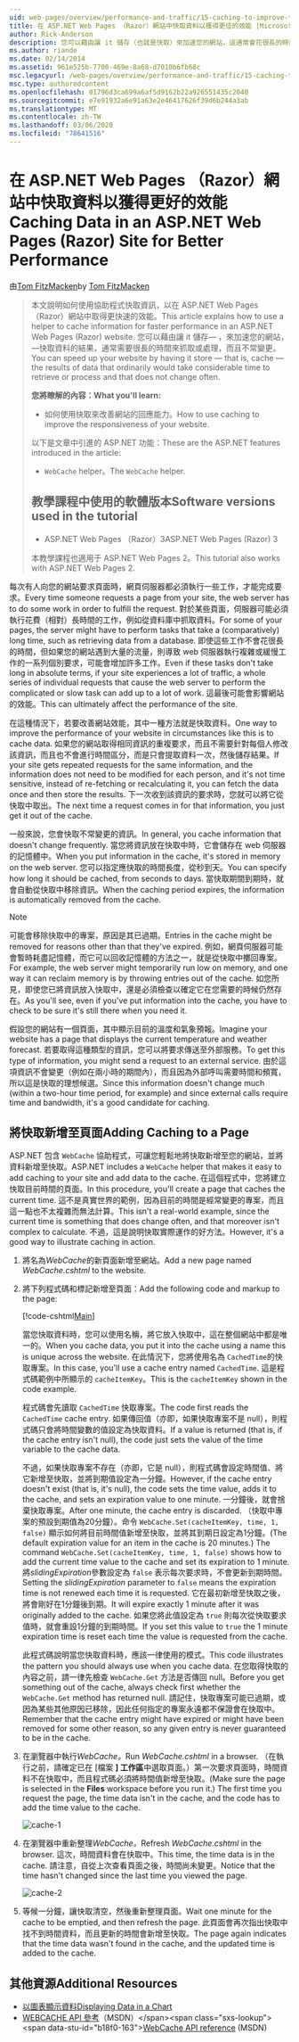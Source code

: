 ```yaml
---
uid: web-pages/overview/performance-and-traffic/15-caching-to-improve-the-performance-of-your-website
title: 在 ASP.NET Web Pages （Razor）網站中快取資料以獲得更佳的效能 |Microsoft Docs
author: Rick-Anderson
description: 您可以藉由讓 it 儲存（也就是快取）來加速您的網站，這通常會花很長的時間來抓取或處理 。
ms.author: riande
ms.date: 02/14/2014
ms.assetid: 961e525b-7700-469e-8a68-d7010b6fb68c
msc.legacyurl: /web-pages/overview/performance-and-traffic/15-caching-to-improve-the-performance-of-your-website
msc.type: authoredcontent
ms.openlocfilehash: 01796d3ca699a6af5d9162b22a926551435c2040
ms.sourcegitcommit: e7e91932a6e91a63e2e46417626f39d6b244a3ab
ms.translationtype: MT
ms.contentlocale: zh-TW
ms.lasthandoff: 03/06/2020
ms.locfileid: "78641516"
---
```

# <a name="caching-data-in-an-aspnet-web-pages-razor-site-for-better-performance"></a><span data-ttu-id="b18f0-103">在 ASP.NET Web Pages （Razor）網站中快取資料以獲得更好的效能</span><span class="sxs-lookup"><span data-stu-id="b18f0-103">Caching Data in an ASP.NET Web Pages (Razor) Site for Better Performance</span></span>

<span data-ttu-id="b18f0-104">由[Tom FitzMacken](https://github.com/tfitzmac)</span><span class="sxs-lookup"><span data-stu-id="b18f0-104">by [Tom FitzMacken](https://github.com/tfitzmac)</span></span>

> <span data-ttu-id="b18f0-105">本文說明如何使用協助程式快取資訊，以在 ASP.NET Web Pages （Razor）網站中取得更快速的效能。</span><span class="sxs-lookup"><span data-stu-id="b18f0-105">This article explains how to use a helper to cache information for faster performance in an ASP.NET Web Pages (Razor) website.</span></span> <span data-ttu-id="b18f0-106">您可以藉由讓 it 儲存&#8212; ，來加速您的網站， &#8212;快取資料的結果，通常需要很長的時間來抓取或處理，而且不常變更。</span><span class="sxs-lookup"><span data-stu-id="b18f0-106">You can speed up your website by having it store &#8212; that is, cache &#8212; the results of data that ordinarily would take considerable time to retrieve or process and that does not change often.</span></span>
> 
> <span data-ttu-id="b18f0-107">**您將瞭解的內容：**</span><span class="sxs-lookup"><span data-stu-id="b18f0-107">**What you'll learn:**</span></span> 
> 
> - <span data-ttu-id="b18f0-108">如何使用快取來改善網站的回應能力。</span><span class="sxs-lookup"><span data-stu-id="b18f0-108">How to use caching to improve the responsiveness of your website.</span></span>
> 
> <span data-ttu-id="b18f0-109">以下是文章中引進的 ASP.NET 功能：</span><span class="sxs-lookup"><span data-stu-id="b18f0-109">These are the ASP.NET features introduced in the article:</span></span>
> 
> - <span data-ttu-id="b18f0-110">`WebCache` helper。</span><span class="sxs-lookup"><span data-stu-id="b18f0-110">The `WebCache` helper.</span></span>
>   
> 
> ## <a name="software-versions-used-in-the-tutorial"></a><span data-ttu-id="b18f0-111">教學課程中使用的軟體版本</span><span class="sxs-lookup"><span data-stu-id="b18f0-111">Software versions used in the tutorial</span></span>
> 
> 
> - <span data-ttu-id="b18f0-112">ASP.NET Web Pages （Razor）3</span><span class="sxs-lookup"><span data-stu-id="b18f0-112">ASP.NET Web Pages (Razor) 3</span></span>
>   
> 
> <span data-ttu-id="b18f0-113">本教學課程也適用于 ASP.NET Web Pages 2。</span><span class="sxs-lookup"><span data-stu-id="b18f0-113">This tutorial also works with ASP.NET Web Pages 2.</span></span>

<span data-ttu-id="b18f0-114">每次有人向您的網站要求頁面時，網頁伺服器都必須執行一些工作，才能完成要求。</span><span class="sxs-lookup"><span data-stu-id="b18f0-114">Every time someone requests a page from your site, the web server has to do some work in order to fulfill the request.</span></span> <span data-ttu-id="b18f0-115">對於某些頁面，伺服器可能必須執行花費（相對）長時間的工作，例如從資料庫中抓取資料。</span><span class="sxs-lookup"><span data-stu-id="b18f0-115">For some of your pages, the server might have to perform tasks that take a (comparatively) long time, such as retrieving data from a database.</span></span> <span data-ttu-id="b18f0-116">即使這些工作不會花很長的時間，但如果您的網站遇到大量的流量，則導致 web 伺服器執行複雜或緩慢工作的一系列個別要求，可能會增加許多工作。</span><span class="sxs-lookup"><span data-stu-id="b18f0-116">Even if these tasks don't take long in absolute terms, if your site experiences a lot of traffic, a whole series of individual requests that cause the web server to perform the complicated or slow task can add up to a lot of work.</span></span> <span data-ttu-id="b18f0-117">這最後可能會影響網站的效能。</span><span class="sxs-lookup"><span data-stu-id="b18f0-117">This can ultimately affect the performance of the site.</span></span>

<span data-ttu-id="b18f0-118">在這種情況下，若要改善網站效能，其中一種方法就是快取資料。</span><span class="sxs-lookup"><span data-stu-id="b18f0-118">One way to improve the performance of your website in circumstances like this is to cache data.</span></span> <span data-ttu-id="b18f0-119">如果您的網站取得相同資訊的重複要求，而且不需要針對每個人修改該資訊，而且也不會進行時間區分，而是只會提取資料一次，然後儲存結果。</span><span class="sxs-lookup"><span data-stu-id="b18f0-119">If your site gets repeated requests for the same information, and the information does not need to be modified for each person, and it's not time sensitive, instead of re-fetching or recalculating it, you can fetch the data once and then store the results.</span></span> <span data-ttu-id="b18f0-120">下一次收到該資訊的要求時，您就可以將它從快取中取出。</span><span class="sxs-lookup"><span data-stu-id="b18f0-120">The next time a request comes in for that information, you just get it out of the cache.</span></span>

<span data-ttu-id="b18f0-121">一般來說，您會快取不常變更的資訊。</span><span class="sxs-lookup"><span data-stu-id="b18f0-121">In general, you cache information that doesn't change frequently.</span></span> <span data-ttu-id="b18f0-122">當您將資訊放在快取中時，它會儲存在 web 伺服器的記憶體中。</span><span class="sxs-lookup"><span data-stu-id="b18f0-122">When you put information in the cache, it's stored in memory on the web server.</span></span> <span data-ttu-id="b18f0-123">您可以指定應快取的時間長度，從秒到天。</span><span class="sxs-lookup"><span data-stu-id="b18f0-123">You can specify how long it should be cached, from seconds to days.</span></span> <span data-ttu-id="b18f0-124">當快取期間到期時，就會自動從快取中移除資訊。</span><span class="sxs-lookup"><span data-stu-id="b18f0-124">When the caching period expires, the information is automatically removed from the cache.</span></span>

> [!NOTE]
> <span data-ttu-id="b18f0-125">可能會移除快取中的專案，原因是其已過期。</span><span class="sxs-lookup"><span data-stu-id="b18f0-125">Entries in the cache might be removed for reasons other than that they've expired.</span></span> <span data-ttu-id="b18f0-126">例如，網頁伺服器可能會暫時耗盡記憶體，而它可以回收記憶體的方法之一，就是從快取中擲回專案。</span><span class="sxs-lookup"><span data-stu-id="b18f0-126">For example, the web server might temporarily run low on memory, and one way it can reclaim memory is by throwing entries out of the cache.</span></span> <span data-ttu-id="b18f0-127">如您所見，即使您已將資訊放入快取中，還是必須檢查以確定它在您需要的時候仍然存在。</span><span class="sxs-lookup"><span data-stu-id="b18f0-127">As you'll see, even if you've put information into the cache, you have to check to be sure it's still there when you need it.</span></span>

<span data-ttu-id="b18f0-128">假設您的網站有一個頁面，其中顯示目前的溫度和氣象預報。</span><span class="sxs-lookup"><span data-stu-id="b18f0-128">Imagine your website has a page that displays the current temperature and weather forecast.</span></span> <span data-ttu-id="b18f0-129">若要取得這種類型的資訊，您可以將要求傳送至外部服務。</span><span class="sxs-lookup"><span data-stu-id="b18f0-129">To get this type of information, you might send a request to an external service.</span></span> <span data-ttu-id="b18f0-130">由於這項資訊不會變更（例如在兩小時的期間內），而且因為外部呼叫需要時間和頻寬，所以這是快取的理想候選。</span><span class="sxs-lookup"><span data-stu-id="b18f0-130">Since this information doesn't change much (within a two-hour time period, for example) and since external calls require time and bandwidth, it's a good candidate for caching.</span></span>

## <a name="adding-caching-to-a-page"></a><span data-ttu-id="b18f0-131">將快取新增至頁面</span><span class="sxs-lookup"><span data-stu-id="b18f0-131">Adding Caching to a Page</span></span>

<span data-ttu-id="b18f0-132">ASP.NET 包含 `WebCache` 協助程式，可讓您輕鬆地將快取新增至您的網站，並將資料新增至快取。</span><span class="sxs-lookup"><span data-stu-id="b18f0-132">ASP.NET includes a `WebCache` helper that makes it easy to add caching to your site and add data to the cache.</span></span> <span data-ttu-id="b18f0-133">在這個程式中，您將建立快取目前時間的頁面。</span><span class="sxs-lookup"><span data-stu-id="b18f0-133">In this procedure, you'll create a page that caches the current time.</span></span> <span data-ttu-id="b18f0-134">這不是真實世界的範例，因為目前的時間是經常變更的專案，而且這一點也不太複雜而無法計算。</span><span class="sxs-lookup"><span data-stu-id="b18f0-134">This isn't a real-world example, since the current time is something that does change often, and that moreover isn't complex to calculate.</span></span> <span data-ttu-id="b18f0-135">不過，這是說明快取實際運作的好方法。</span><span class="sxs-lookup"><span data-stu-id="b18f0-135">However, it's a good way to illustrate caching in action.</span></span>

1. <span data-ttu-id="b18f0-136">將名為*WebCache*的新頁面新增至網站。</span><span class="sxs-lookup"><span data-stu-id="b18f0-136">Add a new page named *WebCache.cshtml* to the website.</span></span>
2. <span data-ttu-id="b18f0-137">將下列程式碼和標記新增至頁面：</span><span class="sxs-lookup"><span data-stu-id="b18f0-137">Add the following code and markup to the page:</span></span>

    [!code-cshtml[Main](15-caching-to-improve-the-performance-of-your-website/samples/sample1.cshtml)]

    <span data-ttu-id="b18f0-138">當您快取資料時，您可以使用名稱，將它放入快取中，這在整個網站中都是唯一的。</span><span class="sxs-lookup"><span data-stu-id="b18f0-138">When you cache data, you put it into the cache using a name this is unique across the website.</span></span> <span data-ttu-id="b18f0-139">在此情況下，您將使用名為 `CachedTime`的快取專案。</span><span class="sxs-lookup"><span data-stu-id="b18f0-139">In this case, you'll use a cache entry named `CachedTime`.</span></span> <span data-ttu-id="b18f0-140">這是程式碼範例中所顯示的 `cacheItemKey`。</span><span class="sxs-lookup"><span data-stu-id="b18f0-140">This is the `cacheItemKey` shown in the code example.</span></span>

    <span data-ttu-id="b18f0-141">程式碼會先讀取 `CachedTime` 快取專案。</span><span class="sxs-lookup"><span data-stu-id="b18f0-141">The code first reads the `CachedTime` cache entry.</span></span> <span data-ttu-id="b18f0-142">如果傳回值（亦即，如果快取專案不是 null），則程式碼只會將時間變數的值設定為快取資料。</span><span class="sxs-lookup"><span data-stu-id="b18f0-142">If a value is returned (that is, if the cache entry isn't null), the code just sets the value of the time variable to the cache data.</span></span>

    <span data-ttu-id="b18f0-143">不過，如果快取專案不存在（亦即，它是 null），則程式碼會設定時間值、將它新增至快取，並將到期值設定為一分鐘。</span><span class="sxs-lookup"><span data-stu-id="b18f0-143">However, if the cache entry doesn't exist (that is, it's null), the code sets the time value, adds it to the cache, and sets an expiration value to one minute.</span></span> <span data-ttu-id="b18f0-144">一分鐘後，就會捨棄快取專案。</span><span class="sxs-lookup"><span data-stu-id="b18f0-144">After one minute, the cache entry is discarded.</span></span> <span data-ttu-id="b18f0-145">（快取中專案的預設到期值為20分鐘）。命令 `WebCache.Set(cacheItemKey, time, 1, false)` 顯示如何將目前時間值新增至快取，並將其到期日設定為1分鐘。</span><span class="sxs-lookup"><span data-stu-id="b18f0-145">(The default expiration value for an item in the cache is 20 minutes.) The command `WebCache.Set(cacheItemKey, time, 1, false)` shows how to add the current time value to the cache and set its expiration to 1 minute.</span></span> <span data-ttu-id="b18f0-146">將*slidingExpiration*參數設定為 `false` 表示每次要求時，不會更新到期時間。</span><span class="sxs-lookup"><span data-stu-id="b18f0-146">Setting the *slidingExpiration* parameter to `false` means the expiration time is not renewed each time it is requested.</span></span> <span data-ttu-id="b18f0-147">它在最初新增至快取之後，將會剛好在1分鐘後到期。</span><span class="sxs-lookup"><span data-stu-id="b18f0-147">It will expire exactly 1 minute after it was originally added to the cache.</span></span> <span data-ttu-id="b18f0-148">如果您將此值設定為 `true` 則每次從快取要求值時，就會重設1分鐘的到期時間。</span><span class="sxs-lookup"><span data-stu-id="b18f0-148">If you set this value to `true` the 1 minute expiration time is reset each time the value is requested from the cache.</span></span>

    <span data-ttu-id="b18f0-149">此程式碼說明當您快取資料時，應該一律使用的模式。</span><span class="sxs-lookup"><span data-stu-id="b18f0-149">This code illustrates the pattern you should always use when you cache data.</span></span> <span data-ttu-id="b18f0-150">在您取得快取的內容之前，請一律先檢查 `WebCache.Get` 方法是否傳回 null。</span><span class="sxs-lookup"><span data-stu-id="b18f0-150">Before you get something out of the cache, always check first whether the `WebCache.Get` method has returned null.</span></span> <span data-ttu-id="b18f0-151">請記住，快取專案可能已過期，或因為某些其他原因已移除，因此任何指定的專案永遠都不保證會在快取中。</span><span class="sxs-lookup"><span data-stu-id="b18f0-151">Remember that the cache entry might have expired or might have been removed for some other reason, so any given entry is never guaranteed to be in the cache.</span></span>
3. <span data-ttu-id="b18f0-152">在瀏覽器中執行*WebCache。*</span><span class="sxs-lookup"><span data-stu-id="b18f0-152">Run *WebCache.cshtml* in a browser.</span></span> <span data-ttu-id="b18f0-153">（在執行之前，請確定已在 [檔案 **] 工作區**中選取頁面。）第一次要求頁面時，時間資料不在快取中，而且程式碼必須將時間值新增至快取。</span><span class="sxs-lookup"><span data-stu-id="b18f0-153">(Make sure the page is selected in the **Files** workspace before you run it.) The first time you request the page, the time data isn't in the cache, and the code has to add the time value to the cache.</span></span>

    ![cache-1](15-caching-to-improve-the-performance-of-your-website/_static/image1.jpg)
4. <span data-ttu-id="b18f0-155">在瀏覽器中重新整理*WebCache。*</span><span class="sxs-lookup"><span data-stu-id="b18f0-155">Refresh *WebCache.cshtml* in the browser.</span></span> <span data-ttu-id="b18f0-156">這次，時間資料會在快取中。</span><span class="sxs-lookup"><span data-stu-id="b18f0-156">This time, the time data is in the cache.</span></span> <span data-ttu-id="b18f0-157">請注意，自從上次查看頁面之後，時間尚未變更。</span><span class="sxs-lookup"><span data-stu-id="b18f0-157">Notice that the time hasn't changed since the last time you viewed the page.</span></span>

    ![cache-2](15-caching-to-improve-the-performance-of-your-website/_static/image2.jpg)
5. <span data-ttu-id="b18f0-159">等候一分鐘，讓快取清空，然後重新整理頁面。</span><span class="sxs-lookup"><span data-stu-id="b18f0-159">Wait one minute for the cache to be emptied, and then refresh the page.</span></span> <span data-ttu-id="b18f0-160">此頁面會再次指出快取中找不到時間資料，而且更新的時間會新增至快取。</span><span class="sxs-lookup"><span data-stu-id="b18f0-160">The page again indicates that the time data wasn't found in the cache, and the updated time is added to the cache.</span></span>

<a id="Additional_Resources"></a>
## <a name="additional-resources"></a><span data-ttu-id="b18f0-161">其他資源</span><span class="sxs-lookup"><span data-stu-id="b18f0-161">Additional Resources</span></span>

- [<span data-ttu-id="b18f0-162">以圖表顯示資料</span><span class="sxs-lookup"><span data-stu-id="b18f0-162">Displaying Data in a Chart</span></span>](https://go.microsoft.com/fwlink/?LinkId=202895)
- <span data-ttu-id="b18f0-163">[WEBCACHE API 參考](https://msdn.microsoft.com/library/system.web.helpers.webcache(v=vs.99).aspx)（MSDN）</span><span class="sxs-lookup"><span data-stu-id="b18f0-163">[WebCache API reference](https://msdn.microsoft.com/library/system.web.helpers.webcache(v=vs.99).aspx) (MSDN)</span></span>
